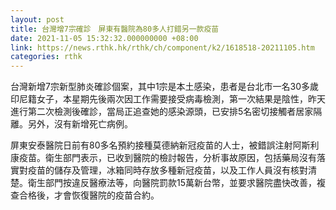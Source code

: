```yaml
---
layout: post
title: 台灣增7宗確診　屏東有醫院為80多人打錯另一款疫苗
date: 2021-11-05 15:32:32.000000000 +08:00
link: https://news.rthk.hk/rthk/ch/component/k2/1618518-20211105.htm
categories: rthk
---
```


台灣新增7宗新型肺炎確診個案，其中1宗是本土感染，患者是台北市一名30多歲印尼籍女子，本星期先後兩次因工作需要接受病毒檢測，第一次結果是陰性，昨天進行第二次檢測後確診，當局正追查她的感染源頭，已安排5名密切接觸者居家隔離。另外，沒有新增死亡病例。

屏東安泰醫院日前有80多名預約接種莫德納新冠疫苗的人士，被錯誤注射阿斯利康疫苗。衛生部門表示，已收到醫院的檢討報告，分析事故原因，包括藥局沒有落實對疫苗的儲存及管理，冰箱同時存放多種新冠疫苗，以及工作人員沒有核對清楚。衛生部門按違反醫療法等，向醫院罰款15萬新台幣，並要求醫院盡快改善，複查合格後，才會恢復醫院的疫苗合約。
